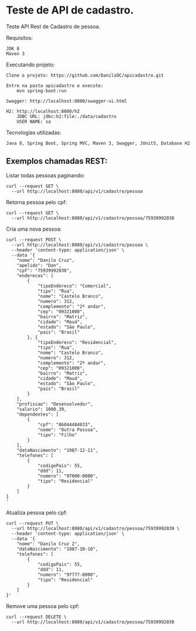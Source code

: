 # Teste de API de cadastro.
Teste API Rest de Cadastro de pessoa.

Requisitos:

    JDK 8
    Maven 3

Executando projeto:

    Clone o projeto: https://github.com/DaniloOC/apicadastro.git

    Entre na pasta apicadastro e execute: 
        mvn spring-boot:run

    Swagger: http://localhost:8080/swagger-ui.html

    H2: http://localhost:8080/h2
        JDBC URL: jdbc:h2:file:./data/cadastro
        USER NAME: sa

Tecnologias utilizadas:
    
    Java 8, Spring Boot, Spring MVC, Maven 3, Swagger, JUnit5, Database H2
    
## Exemplos chamadas REST:

Listar todas pessoas paginando:

    curl --request GET \
      --url http://localhost:8080/api/v1/cadastro/pessoa  

Retorna pessoa pelo cpf:

    curl --request GET \
      --url http://localhost:8080/api/v1/cadastro/pessoa/75939992030
      
Cria uma nova pessoa:

    curl --request POST \
      --url http://localhost:8080/api/v1/cadastro/pessoa \
      --header 'content-type: application/json' \
      --data '{
        "nome": "Danilo Cruz",
        "apelido": "Dan",
        "cpf": "75939992030",
        "enderecos": [
            {
                "tipoEndereco": "Comercial",
                "tipo": "Rua",
                "nome": "Castelo Branco",
                "numero": 312,
                "complemento": "2º andar",
                "cep": "09321000",
                "bairro": "Matriz",
                "cidade": "Mauá",
                "estado": "São Paulo",
                "pais": "Brasil"
            }, {
                "tipoEndereco": "Residencial",
                "tipo": "Rua",
                "nome": "Castelo Branco",
                "numero": 312,
                "complemento": "2º andar",
                "cep": "09321000",
                "bairro": "Matriz",
                "cidade": "Mauá",
                "estado": "São Paulo",
                "pais": "Brasil"
            }
        ],
        "profissao": "Desenvolvedor",
        "salario": 1000.39,
        "dependentes": [
            {
                "cpf": "86044484033",
                "nome": "Outra Pessoa",
                "tipo": "Filho"
            }
        ],
        "dataNascimento": "1987-12-11",
        "telefones": [
            {
                "codigoPais": 55,
                "ddd": 11,
                "numero": "97000-0000",
                "tipo": "Residencial"
            }
        ]
    }
    '

Atualiza pessoa pelo cpf:
    
    curl --request PUT \
      --url http://localhost:8080/api/v1/cadastro/pessoa/75939992030 \
      --header 'content-type: application/json' \
      --data '{
        "nome": "Danilo Cruz 2",
        "dataNascimento": "1987-10-10",
        "telefones": [
            {
                "codigoPais": 55,
                "ddd": 11,
                "numero": "97777-0000",
                "tipo": "Residencial"
            }
        ]
    }'

Remove uma pessoa pelo cpf:

    curl --request DELETE \
      --url http://localhost:8080/api/v1/cadastro/pessoa/75939992030    
